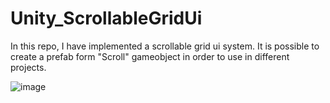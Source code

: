 # Unity_ScrollableGridUi

In this repo, I have implemented a scrollable grid ui system. It is possible to create a prefab form "Scroll" gameobject in order to use in different projects.

![image](https://user-images.githubusercontent.com/51195463/194290939-a93045a8-7c3c-4f82-94dc-953251c65f62.png)
